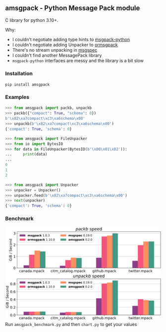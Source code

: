 ## amsgpack - Python Message Pack module

C library for python 3.10+.

Why:
  * I couldn't negotiate adding type hints to [msgpack-python](https://github.com/msgpack/msgpack-python/pull/552)
  * I couldn't negotiate adding Unpacker to [ormsgpack](https://github.com/aviramha/ormsgpack/issues/227)
  * There's no stream unpacking in [msgspec](https://github.com/jcrist/msgspec)
  * I couldn't find another MessagePack library
  * `msgpack-python` interfaces are messy and the library is a bit slow


### Installation
`pip install amsgpack`


### Examples

```Python console
>>> from amsgpack import packb, unpackb
>>> packb({"compact": True, "schema": 0})
b'\x82\xa7compact\xc3\xa6schema\x00'
>>> unpackb(b'\x82\xa7compact\xc3\xa6schema\x00')
{'compact': True, 'schema': 0}
```

```Python console
>>> from amsgpack import FileUnpacker
>>> from io import BytesIO
>>> for data in FileUnpacker(BytesIO(b'\x00\x01\x02')):
...     print(data)
...
0
1
2
```

```Python console
>>> from amsgpack import Unpacker
>>> unpacker = Unpacker()
>>> unpacker.feed(b'\x82\xa7compact\xc3\xa6schema\x00')
>>> next(unpacker)
{'compact': True, 'schema': 0}
```

### Benchmark

![Benchmark](benchmark/benchmark-0.2.0.svg "benchmark-0.2.0")
Run `amsgpack_benchmark.py` and then `chart.py` to get your values
